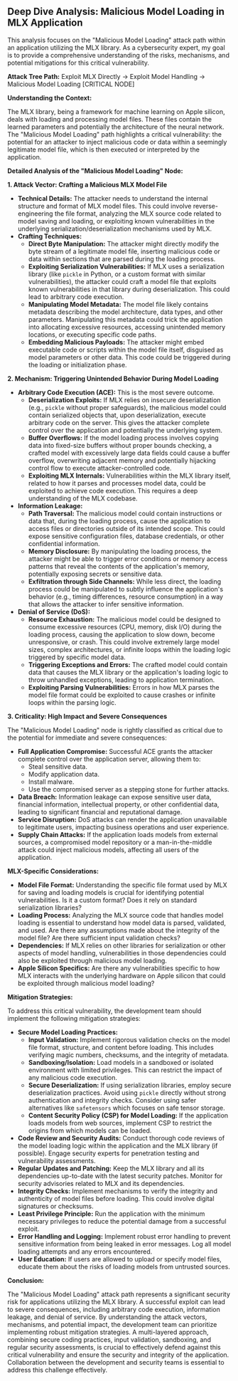 ## Deep Dive Analysis: Malicious Model Loading in MLX Application

This analysis focuses on the "Malicious Model Loading" attack path within an application utilizing the MLX library. As a cybersecurity expert, my goal is to provide a comprehensive understanding of the risks, mechanisms, and potential mitigations for this critical vulnerability.

**Attack Tree Path:** Exploit MLX Directly -> Exploit Model Handling -> Malicious Model Loading [CRITICAL NODE]

**Understanding the Context:**

The MLX library, being a framework for machine learning on Apple silicon, deals with loading and processing model files. These files contain the learned parameters and potentially the architecture of the neural network. The "Malicious Model Loading" path highlights a critical vulnerability: the potential for an attacker to inject malicious code or data within a seemingly legitimate model file, which is then executed or interpreted by the application.

**Detailed Analysis of the "Malicious Model Loading" Node:**

**1. Attack Vector: Crafting a Malicious MLX Model File**

* **Technical Details:**  The attacker needs to understand the internal structure and format of MLX model files. This could involve reverse-engineering the file format, analyzing the MLX source code related to model saving and loading, or exploiting known vulnerabilities in the underlying serialization/deserialization mechanisms used by MLX.
* **Crafting Techniques:**
    * **Direct Byte Manipulation:**  The attacker might directly modify the byte stream of a legitimate model file, inserting malicious code or data within sections that are parsed during the loading process.
    * **Exploiting Serialization Vulnerabilities:**  If MLX uses a serialization library (like `pickle` in Python, or a custom format with similar vulnerabilities), the attacker could craft a model file that exploits known vulnerabilities in that library during deserialization. This could lead to arbitrary code execution.
    * **Manipulating Model Metadata:**  The model file likely contains metadata describing the model architecture, data types, and other parameters. Manipulating this metadata could trick the application into allocating excessive resources, accessing unintended memory locations, or executing specific code paths.
    * **Embedding Malicious Payloads:** The attacker might embed executable code or scripts within the model file itself, disguised as model parameters or other data. This code could be triggered during the loading or initialization phase.

**2. Mechanism: Triggering Unintended Behavior During Model Loading**

* **Arbitrary Code Execution (ACE):** This is the most severe outcome.
    * **Deserialization Exploits:** If MLX relies on insecure deserialization (e.g., `pickle` without proper safeguards), the malicious model could contain serialized objects that, upon deserialization, execute arbitrary code on the server. This gives the attacker complete control over the application and potentially the underlying system.
    * **Buffer Overflows:**  If the model loading process involves copying data into fixed-size buffers without proper bounds checking, a crafted model with excessively large data fields could cause a buffer overflow, overwriting adjacent memory and potentially hijacking control flow to execute attacker-controlled code.
    * **Exploiting MLX Internals:**  Vulnerabilities within the MLX library itself, related to how it parses and processes model data, could be exploited to achieve code execution. This requires a deep understanding of the MLX codebase.
* **Information Leakage:**
    * **Path Traversal:** The malicious model could contain instructions or data that, during the loading process, cause the application to access files or directories outside of its intended scope. This could expose sensitive configuration files, database credentials, or other confidential information.
    * **Memory Disclosure:**  By manipulating the loading process, the attacker might be able to trigger error conditions or memory access patterns that reveal the contents of the application's memory, potentially exposing secrets or sensitive data.
    * **Exfiltration through Side Channels:**  While less direct, the loading process could be manipulated to subtly influence the application's behavior (e.g., timing differences, resource consumption) in a way that allows the attacker to infer sensitive information.
* **Denial of Service (DoS):**
    * **Resource Exhaustion:** The malicious model could be designed to consume excessive resources (CPU, memory, disk I/O) during the loading process, causing the application to slow down, become unresponsive, or crash. This could involve extremely large model sizes, complex architectures, or infinite loops within the loading logic triggered by specific model data.
    * **Triggering Exceptions and Errors:** The crafted model could contain data that causes the MLX library or the application's loading logic to throw unhandled exceptions, leading to application termination.
    * **Exploiting Parsing Vulnerabilities:**  Errors in how MLX parses the model file format could be exploited to cause crashes or infinite loops within the parsing logic.

**3. Criticality: High Impact and Severe Consequences**

The "Malicious Model Loading" node is rightly classified as critical due to the potential for immediate and severe consequences:

* **Full Application Compromise:** Successful ACE grants the attacker complete control over the application server, allowing them to:
    * Steal sensitive data.
    * Modify application data.
    * Install malware.
    * Use the compromised server as a stepping stone for further attacks.
* **Data Breach:** Information leakage can expose sensitive user data, financial information, intellectual property, or other confidential data, leading to significant financial and reputational damage.
* **Service Disruption:** DoS attacks can render the application unavailable to legitimate users, impacting business operations and user experience.
* **Supply Chain Attacks:** If the application loads models from external sources, a compromised model repository or a man-in-the-middle attack could inject malicious models, affecting all users of the application.

**MLX-Specific Considerations:**

* **Model File Format:** Understanding the specific file format used by MLX for saving and loading models is crucial for identifying potential vulnerabilities. Is it a custom format? Does it rely on standard serialization libraries?
* **Loading Process:**  Analyzing the MLX source code that handles model loading is essential to understand how model data is parsed, validated, and used. Are there any assumptions made about the integrity of the model file? Are there sufficient input validation checks?
* **Dependencies:**  If MLX relies on other libraries for serialization or other aspects of model handling, vulnerabilities in those dependencies could also be exploited through malicious model loading.
* **Apple Silicon Specifics:**  Are there any vulnerabilities specific to how MLX interacts with the underlying hardware on Apple silicon that could be exploited through malicious model loading?

**Mitigation Strategies:**

To address this critical vulnerability, the development team should implement the following mitigation strategies:

* **Secure Model Loading Practices:**
    * **Input Validation:** Implement rigorous validation checks on the model file format, structure, and content before loading. This includes verifying magic numbers, checksums, and the integrity of metadata.
    * **Sandboxing/Isolation:** Load models in a sandboxed or isolated environment with limited privileges. This can restrict the impact of any malicious code execution.
    * **Secure Deserialization:** If using serialization libraries, employ secure deserialization practices. Avoid using `pickle` directly without strong authentication and integrity checks. Consider using safer alternatives like `safetensors` which focuses on safe tensor storage.
    * **Content Security Policy (CSP) for Model Loading:** If the application loads models from web sources, implement CSP to restrict the origins from which models can be loaded.
* **Code Review and Security Audits:** Conduct thorough code reviews of the model loading logic within the application and the MLX library (if possible). Engage security experts for penetration testing and vulnerability assessments.
* **Regular Updates and Patching:** Keep the MLX library and all its dependencies up-to-date with the latest security patches. Monitor for security advisories related to MLX and its dependencies.
* **Integrity Checks:** Implement mechanisms to verify the integrity and authenticity of model files before loading. This could involve digital signatures or checksums.
* **Least Privilege Principle:** Run the application with the minimum necessary privileges to reduce the potential damage from a successful exploit.
* **Error Handling and Logging:** Implement robust error handling to prevent sensitive information from being leaked in error messages. Log all model loading attempts and any errors encountered.
* **User Education:** If users are allowed to upload or specify model files, educate them about the risks of loading models from untrusted sources.

**Conclusion:**

The "Malicious Model Loading" attack path represents a significant security risk for applications utilizing the MLX library. A successful exploit can lead to severe consequences, including arbitrary code execution, information leakage, and denial of service. By understanding the attack vectors, mechanisms, and potential impact, the development team can prioritize implementing robust mitigation strategies. A multi-layered approach, combining secure coding practices, input validation, sandboxing, and regular security assessments, is crucial to effectively defend against this critical vulnerability and ensure the security and integrity of the application. Collaboration between the development and security teams is essential to address this challenge effectively.
